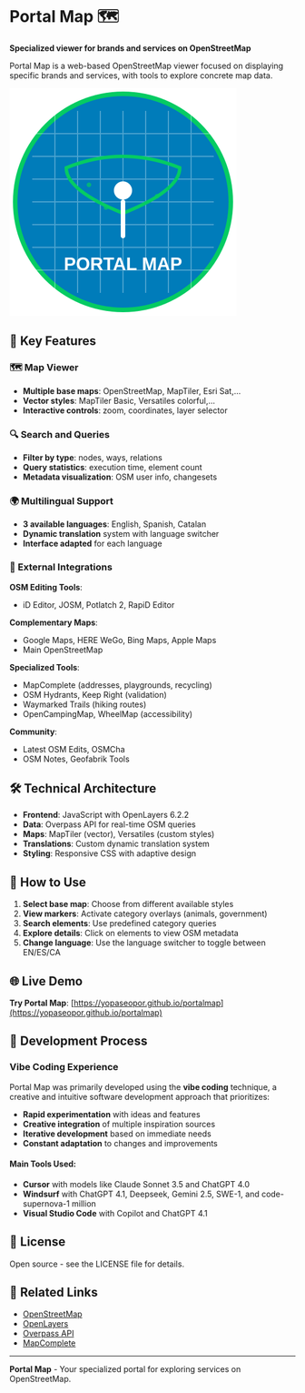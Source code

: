 # Portal Map 🗺️

**Specialized viewer for brands and services on OpenStreetMap**

Portal Map is a web-based OpenStreetMap viewer focused on displaying specific brands and services, with tools to explore concrete map data.

![Portal Map Logo](portalmap_logo.svg)

## 🌟 Key Features

### 🗺️ Map Viewer
- **Multiple base maps**: OpenStreetMap, MapTiler, Esri Sat,...
- **Vector styles**: MapTiler Basic, Versatiles colorful,...
- **Interactive controls**: zoom, coordinates, layer selector

### 🔍 Search and Queries
- **Filter by type**: nodes, ways, relations
- **Query statistics**: execution time, element count
- **Metadata visualization**: OSM user info, changesets

### 🌍 Multilingual Support
- **3 available languages**: English, Spanish, Catalan
- **Dynamic translation** system with language switcher
- **Interface adapted** for each language

### 🔗 External Integrations
**OSM Editing Tools**:
- iD Editor, JOSM, Potlatch 2, RapiD Editor

**Complementary Maps**:
- Google Maps, HERE WeGo, Bing Maps, Apple Maps
- Main OpenStreetMap

**Specialized Tools**:
- MapComplete (addresses, playgrounds, recycling)
- OSM Hydrants, Keep Right (validation)
- Waymarked Trails (hiking routes)
- OpenCampingMap, WheelMap (accessibility)

**Community**:
- Latest OSM Edits, OSMCha
- OSM Notes, Geofabrik Tools

## 🛠️ Technical Architecture

- **Frontend**: JavaScript with OpenLayers 6.2.2
- **Data**: Overpass API for real-time OSM queries
- **Maps**: MapTiler (vector), Versatiles (custom styles)
- **Translations**: Custom dynamic translation system
- **Styling**: Responsive CSS with adaptive design

## 🚀 How to Use

1. **Select base map**: Choose from different available styles
2. **View markers**: Activate category overlays (animals, government)
3. **Search elements**: Use predefined category queries
4. **Explore details**: Click on elements to view OSM metadata
5. **Change language**: Use the language switcher to toggle between EN/ES/CA

## 🌐 Live Demo

**Try Portal Map**: [https://yopaseopor.github.io/portalmap](https://yopaseopor.github.io/portalmap)

## 🎯 Development Process

### Vibe Coding Experience

Portal Map was primarily developed using the **vibe coding** technique, a creative and intuitive software development approach that prioritizes:

- **Rapid experimentation** with ideas and features
- **Creative integration** of multiple inspiration sources
- **Iterative development** based on immediate needs
- **Constant adaptation** to changes and improvements

#### Main Tools Used:
- **Cursor** with models like Claude Sonnet 3.5 and ChatGPT 4.0
- **Windsurf** with ChatGPT 4.1, Deepseek, Gemini 2.5, SWE-1, and code-supernova-1 million
- **Visual Studio Code** with Copilot and ChatGPT 4.1

## 📄 License

Open source - see the LICENSE file for details.

## 🔗 Related Links

- [OpenStreetMap](https://www.openstreetmap.org)
- [OpenLayers](https://openlayers.org)
- [Overpass API](https://overpass-api.de)
- [MapComplete](https://mapcomplete.org)

---

**Portal Map** - Your specialized portal for exploring services on OpenStreetMap.
